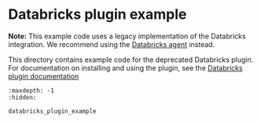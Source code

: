 # Databricks plugin example

**Note:** This example code uses a legacy implementation of the Databricks integration. We recommend using the [Databricks agent](https://docs.flyte.org/en/latest/flytesnacks/examples/databricks_agent/index.html) instead.

This directory contains example code for the deprecated Databricks plugin. For documentation on installing and using the plugin, see the [Databricks plugin documentation](https://docs.flyte.org/en/latest/deprecated_integrations/databricks_plugin/index.html)

```{toctree}
:maxdepth: -1
:hidden:

databricks_plugin_example
```